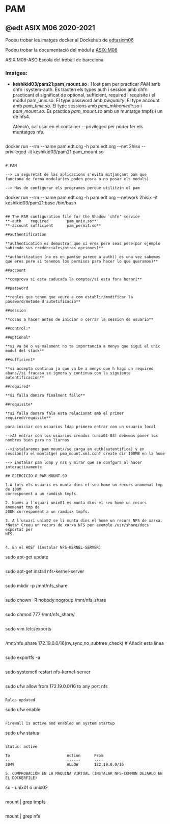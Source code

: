 # PAM

## @edt ASIX M06 2020-2021


Podeu trobar les imatges docker al Dockehub de [edtasixm06](https://hub.docker.com/u/edtasixm06/)

Podeu trobar la documentació del mòdul a [ASIX-M06](https://sites.google.com/site/asixm06edt/)

ASIX M06-ASO Escola del treball de barcelona

### Imatges:

* **keshikid03/pam21:pam_mount.so** : Host pam per practicar *PAM* amb chfn i system-auth. Es tracten els types
  auth i session amb chfn practicant el significat de optional, sufficient, required i requisite i el 
  mòdul pam_unix.so. El type password amb *pwquality*. El type account amb *pam_time.so*. 
  El type sessions amb *pam_mkhomedir.so* i *pam_mount.so*. Es practica *pam_mount.so* amb un muntatge tmpfs
  i un de nfs4.

  Atenció, cal usar en el container --privileged per poder fer els muntatges nfs.

  ```
docker run --rm --name pam.edt.org -h pam.edt.org --net 2hisx --privileged -it keshikid03/pam21:pam_mount.so

  ```
  
# PAM

--> La seguretat de las aplicacions s'evita mitjançant pam que funciona de forma modular(es poden posra o no posar els moduls)

--> Has de configurar els programes perque utilitzin el pam
 
```
docker run --rm --name pam.edt.org -h pam.edt.org --network 2hisix -it keshikid03/pam21:base /bin/bash
```

## The PAM configuration file for the Shadow `chfn' service
**-auth    required        pam_unix.so**
**-account sufficient      pam_permit.so**

##authentification

**authentication es demostrar que si eres pere seas pere(por ejemplo sabiendo sus credenciales/otras opciones)**

**authoritzation (no es en pam(se parece a auth)) es una vez sabemos que eres pere si tenemos los permisos para hacer lo que queramos)**

##account

**comprova si esta caducada la compte//si esta fora horari**

##password

**regles que tenen que veure a com establir/modificar la password/metode d'autetificació**

##session

**cosas a hacer antes de iniciar o cerrar la session de usuario**

##control:*

##optional*

**si va be o va malament no te importancia a menys que sigui el unic modul del stack**

##sufficient*

**si accepta continua ja que va be a menys que h hagi un required abans//si fracasa se ignora y continua con la siguiente autentificacion**

##required*

**si falla donara finalment fallo**

##requisite*

**si falla donara fala esta relacionat amb el primer required/requisite**

para iniciar con usuarios ldap primero entrar con un usuario local

-->Al entrar con los usuarios creados (unix01-03) debemos poner los nombres bien para no liarnos

-->instalaremos pam mount//se carga en auth(autentifica) y en session(fa el montatge) pma_mount.xml.conf create dir 100MB en la home 

--> instalar pam ldap y nss y mirar que se confgura al hacer interactivamente

## EJERCICIO 8 PAM MOUNT.SO

1.A tots els usuaris es munta dins el seu home un recurs anomenat tmp de 100M
corresponent a un ramdisk tmpfs.
```
<volume user="test" 
	fstype="tmpfs" 
	mountpoint="/home/%(USER)/tmp"
	options="size=100M,uid=%(USER),mode=0700" />
```
2. Només a l’usuari unix01 es munta dins el seu home un recurs anomenat tmp de
200M corresponent a un ramdisk tmpfs.

```
<volume user="test" 
	fstype="tmpfs" 
	mountpoint="/home/%(USER)/tmp"
	options="size=100M,uid=%(USER),mode=0700" />

```
3. A l’usuari unix02 se li munta dins el home un recurs NFS de xarxa.
*Nota* Creeu un recurs de xarxa NFS per exemple /usr/share/docs exportat per
NFS.
```
<volume user="unix02" 
	fstype="nfs" 
	server="172.18.0.1" 
	path="/mnt/nfs_share" 
	mountpoint="/home/%(USER)/tmp" />
```

4. En el HOST (Instalar NFS-KERNEL-SERVER)
```
sudo apt-get update
```

```
sudo apt-get install nfs-kernel-server
```

```
sudo mkdir -p /mnt/nfs_share
```

```
sudo chown -R nobody:nogroup /mnt/nfs_share
```

```
sudo chmod 777 /mnt/nfs_share/
```

```
sudo vim /etc/exports
```

```
/mnt/nfs_share 172.19.0.0/16(rw,sync,no_subtree_check) # Añadir esta línea
```

```
sudo exportfs -a
```

```
sudo systemctl restart nfs-kernel-server
```

```
sudo ufw allow from 172.19.0.0/16 to any port nfs
```

Rules updated

```
sudo ufw enable
```

Firewall is active and enabled on system startup

```
sudo ufw status
```

Status: active

To                         Action      From
--                         ------      ----
2049                       ALLOW       172.19.0.0/16   

5. COMPROBACIÓN EN LA MÁQUINA VIRTUAL (INSTALAR NFS-COMMON DEJARLO EN EL DOCKERFILE)
```
su - unix01 o unix02
```
```
mount | grep tmpfs
```
```
mount | grep nfs
```
